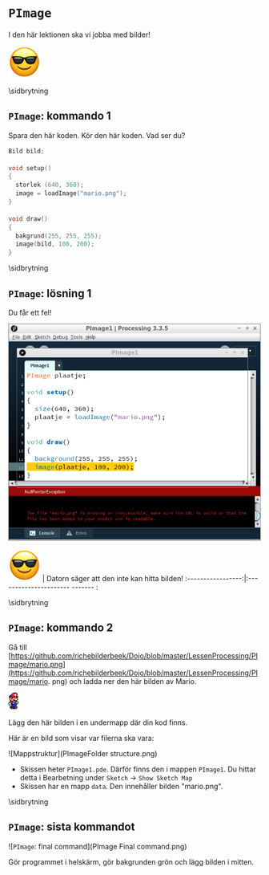 # `PImage`

I den här lektionen ska vi jobba med bilder!

![EmojiSunglasses.png](EmojiSunglasses.png)

\sidbrytning

## `PImage`: kommando 1

Spara den här koden. Kör den här koden. Vad ser du?
   
```c++
Bild bild;

void setup()
{
  storlek (640, 360);
  image = loadImage("mario.png");
}

void draw()
{
  bakgrund(255, 255, 255);
  image(bild, 100, 200);
}
```

\sidbrytning

## `PImage`: lösning 1

Du får ett fel!

![Lösning 1](PImage1.png)

![Solglasögon](EmojiSunglasses.png) | Datorn säger att den inte kan hitta bilden!
:-----------------:|:---------------------- ------- :

\sidbrytning

## `PImage`: kommando 2

Gå till [https://github.com/richebilderbeek/Dojo/blob/master/LessenProcessing/PImage/mario.png](https://github.com/richebilderbeek/Dojo/blob/master/LessenProcessing/PImage/mario. png)
och ladda ner den här bilden av Mario.

![mario.png](mario.png)

Lägg den här bilden i en undermapp där din kod finns.

Här är en bild som visar var filerna ska vara:

![Mappstruktur](PImageFolder structure.png)

 * Skissen heter `PImage1.pde`. Därför finns den i mappen `PImage1`. Du hittar detta i Bearbetning under `Sketch` -> `Show Sketch Map`
 * Skissen har en mapp `data`. Den innehåller bilden "mario.png".

\sidbrytning

## `PImage`: sista kommandot

![`PImage`: final command](PImage Final command.png)

Gör programmet i helskärm, gör bakgrunden grön och lägg bilden i mitten.
